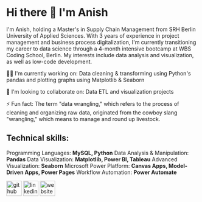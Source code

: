 # Hi there 👋 I'm Anish
I'm Anish, holding a Master's in Supply Chain Management from SRH Berlin University of Applied Sciences. 
With 3 years of experience in project management and business process digitalization, I'm currently transitioning my career to data science through a 4-month intensive bootcamp at WBS Coding School, Berlin.
My interests include data analysis and visualization, as well as low-code development.

👩‍💻 I'm currently working on: Data cleaning & transforming using Python's pandas and plotting graphs using Matplotlib & Seaborn

🤝 I'm looking to collaborate on: Data ETL and visualization projects

⚡️ Fun fact: The term "data wrangling," which refers to the process of cleaning and organizing raw data, originated from the cowboy slang "wrangling," which means to manage and round up livestock.

## Technical skills:
Programming Languages: **MySQL, Python**
Data Analysis & Manipulation: **Pandas**
Data Visualization: **Matplotlib, Power BI, Tableau**
Advanced Visualization: **Seaborn**
Microsoft Power Platform: **Canvas Apps, Model-Driven Apps, Power Pages**
Workflow Automation: **Power Automate**



  

  [<img src='https://cdn.jsdelivr.net/npm/simple-icons@3.0.1/icons/github.svg' alt='github' height='40'>](https://github.com/Anish-Shiralkar)  [<img src='https://cdn.jsdelivr.net/npm/simple-icons@3.0.1/icons/linkedin.svg' alt='linkedin' height='40'>](https://www.linkedin.com/in/https://www.linkedin.com/in/anish-shiralkar//)  [<img src='https://cdn.jsdelivr.net/npm/simple-icons@3.0.1/icons/icloud.svg' alt='website' height='40'>](https://anishshiralkar2796.wixsite.com/my-site-2) 
